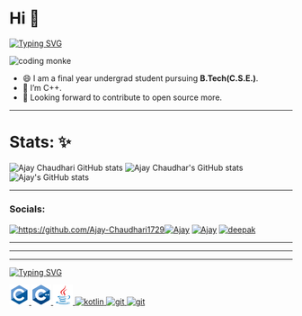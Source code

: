 # Hi  👋

[![Typing SVG](https://readme-typing-svg.herokuapp.com?font=Fira+Code&pause=1000&width=435&lines=Hey+there+I+am+Ajay+Chaudhari)](https://git.io/typing-svg)

<img src="https://user-images.githubusercontent.com/74807364/219881618-1a2cd144-73e5-4c98-bc9e-8385fd30e797.gif" alt="coding monke" width="380"/>

- 😄 I am a final year undergrad student pursuing **B.Tech(C.S.E.)**.
- 🌱 I’m C++.
- 🎯 Looking forward to contribute to open source more.

***

# Stats: ✨

<img src="https://github-readme-stats.vercel.app/api?username=Ajay-Chaudhari1729&show_icons=true&theme=tokyonight" alt="Ajay Chaudhari GitHub stats" width="400"/> 
<img src="https://github-readme-streak-stats.herokuapp.com?user=Ajay-Chaudhari1729&theme=radical" alt="Ajay Chaudhar's GitHub stats" width="400"/>
<img src="https://github-readme-stats.vercel.app/api/top-langs/?username=Ajay-Chaudhari1729&show_icons=true&theme=tokyonight" alt="Ajay's GitHub stats" width="300"/>

---

### Socials:

<p align="left">
<a href="https://github.com/Ajay-Chaudhari1729" target="blank"><img align="center" src="https://raw.githubusercontent.com/rahuldkjain/github-profile-readme-generator/master/src/images/icons/Social/github.svg" alt="https://github.com/Ajay-Chaudhari1729" height="30" width="40" /></
<a href="https://www.linkedin.com/in/ajay-chaudhari-1448381b1/" target="blank"><img align="center" src="https://raw.githubusercontent.com/rahuldkjain/github-profile-readme-generator/master/src/images/icons/Social/linked-in-alt.svg" alt="Ajay" height="30" width="40" /></a>
<a href="https://www.codechef.com/users/hello_aj" target="blank"><img align="center" src="https://cdn.jsdelivr.net/npm/simple-icons@3.1.0/icons/codechef.svg" alt="Ajay" height="30" width="40" /></a>
 <a href="" target="blank"><img align="center" src="https://user-images.githubusercontent.com/74807364/219881416-643467e8-8fa8-4297-9553-8bb7d77040e5.png" alt="deepak" height="30" width="40" /></a>

---


</p>

---
---

[![Typing SVG](https://readme-typing-svg.demolab.com?font=Fira+Code&size=30&duration=4500&pause=10&width=700&lines=Languages+and+Tools%3A)](https://git.io/typing-svg)
<p align="left"> 
  <a href="https://www.cprogramming.com/" target="_blank"> <img src="https://raw.githubusercontent.com/devicons/devicon/master/icons/c/c-original.svg" alt="c" width="35" height="35"/> </a> 
  <a href="https://www.w3schools.com/cpp/" target="_blank"> <img src="https://raw.githubusercontent.com/devicons/devicon/master/icons/cplusplus/cplusplus-original.svg" alt="cplusplus" width="35" height="35"/> </a> 
  <a href="https://www.java.com" target="_blank"> <img src="https://raw.githubusercontent.com/devicons/devicon/master/icons/java/java-original.svg" alt="java" width="35" height="35"/> </a> 
  <a href="https://kotlinlang.org" target="_blank"> <img src="https://www.vectorlogo.zone/logos/kotlinlang/kotlinlang-icon.svg" alt="kotlin" width="33" height="33"/> </a>
  <a href="https://git-scm.com/" target="_blank"> <img src="https://www.vectorlogo.zone/logos/git-scm/git-scm-icon.svg" alt="git" width="35" height="35"/> </a>
 <a href="https://docs.python.org/3/" target="_blank"> <img src="https://i.pinimg.com/originals/ca/00/60/ca0060f3414e6e20b75983acddafad53.gif" alt="git" width="35" height="35"/> </a> 
</p>
